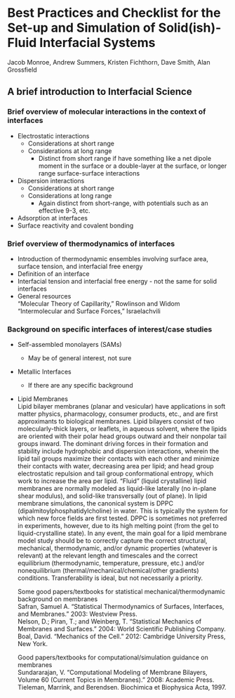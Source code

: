 # Best Practices and Checklist for the Set-up and Simulation of Solid(ish)-Fluid Interfacial Systems

Jacob Monroe, Andrew Summers, Kristen Fichthorn, Dave Smith, Alan Grossfield

## A brief introduction to Interfacial Science

### Brief overview of molecular interactions in the context of interfaces
* Electrostatic interactions
  * Considerations at short range
  * Considerations at long range
    * Distinct from short range if have something like a net dipole moment in the surface or a double-layer at the surface, or longer range surface-surface interactions
* Dispersion interactions
  * Considerations at short range
  * Considerations at long range 
    * Again distinct from short-range, with potentials such as an effective 9-3, etc.
* Adsorption at interfaces
* Surface reactivity and covalent bonding

### Brief overview of thermodynamics of interfaces
* Introduction of thermodynamic ensembles involving surface area, surface tension, and interfacial free energy
* Definition of an interface 
* Interfacial tension and interfacial free energy - not the same for solid interfaces
* General resources  
  “Molecular Theory of Capillarity,” Rowlinson and Widom  
  “Intermolecular and Surface Forces,” Israelachvili

### Background on specific interfaces of interest/case studies
* Self-assembled monolayers (SAMs)
  * May be of general interest, not sure
* Metallic Interfaces
  * If there are any specific background 
* Lipid Membranes  
  Lipid bilayer membranes (planar and vesicular) have applications in soft matter physics, pharmacology, consumer products, etc., and are first approximants to biological membranes. Lipid bilayers consist of two molecularly-thick layers, or leaflets, in aqueous solvent, where the lipids are oriented with their polar head groups outward and their nonpolar tail groups inward. The dominant driving forces in their formation and stability include hydrophobic and dispersion interactions, wherein the lipid tail groups maximize their contacts with each other and minimize their contacts with water, decreasing area per lipid; and head group electrostatic repulsion and tail group conformational entropy, which work to increase the area per lipid. “Fluid” (liquid crystalline) lipid membranes are normally modeled as liquid-like laterally (no in-plane shear modulus), and solid-like transversally (out of plane). In lipid membrane simulations, the canonical system is DPPC (dipalmitoylphosphatidylcholine) in water. This is typically the system for which new force fields are first tested. DPPC is sometimes not preferred in experiments, however, due to its high melting point (from the gel to liquid-crystalline state). In any event, the main goal for a lipid membrane model study should be to correctly capture the correct structural, mechanical, thermodynamic, and/or dynamic properties (whatever is relevant) at the relevant length and timescales and the correct equilibrium (thermodynamic, temperature, pressure, etc.) and/or nonequilibrium (thermal/mechanical/chemical/other gradients) conditions. Transferability is ideal, but not necessarily a priority.  

  Some good papers/textbooks for statistical mechanical/thermodynamic background on membranes    
      Safran, Samuel A. “Statistical Thermodynamics of Surfaces, Interfaces, and Membranes.” 2003: Westview Press.  
      Nelson, D.; Piran, T.; and Weinberg, T. “Statistical Mechanics of Membranes and Surfaces.” 2004: World Scientific Publishing Company.
      Boal, David. “Mechanics of the Cell.” 2012: Cambridge University Press, New York.  
 
  Good papers/textbooks for computational/simulation guidance on membranes    
      Sundararajan, V. “Computational Modeling of Membrane Bilayers, Volume 60 (Current Topics in Membranes).” 2008: Academic Press.
      Tieleman, Marrink, and Berendsen. Biochimica et Biophysica Acta, 1997.

